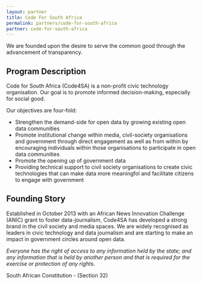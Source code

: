```yaml
---
layout: partner
title: Code For South Africa
permalink: partners/code-for-south-africa
partner: code-for-south-africa
---
```

We are founded upon the desire to serve the common good through the advancement of transparency.
<!--more-->

## Program Description

Code for South Africa (Code4SA) is a non-­profit civic technology organisation.
Our goal is to promote informed decision­-making, especially for social good.

Our objectives are four-­fold:

* Strengthen the demand-­side for open data by growing existing open data communities
* Promote institutional change within media, civil-­society organisations and government through direct engagement as well as from within by encouraging individuals within those organisations to participate in open data communities
* Promote the opening up of government data
* Providing technical support to civil society organisations to create civic technologies that can make data more meaningfol and facilitate citizens to engage with government

## Founding Story

Established in October 2013 with an African News Innovation Challenge (ANIC)
grant to foster data­-journalism, Code4SA has developed a strong brand in the
civil society and media spaces. We are widely recognised as leaders in civic
technology and data journalism and are starting to make an impact in government
circles around open data.

_Everyone has the right of access to any information held by the state; and any
information that is held by another person and that is required for the exercise
 or protection of any rights._

South African Constitution - (Section 32)
